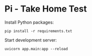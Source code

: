 # Pi - Take Home Test

Install Python packages:
```
pip install -r requirements.txt
```

Start development server:
```
uvicorn app.main:app --reload
```
